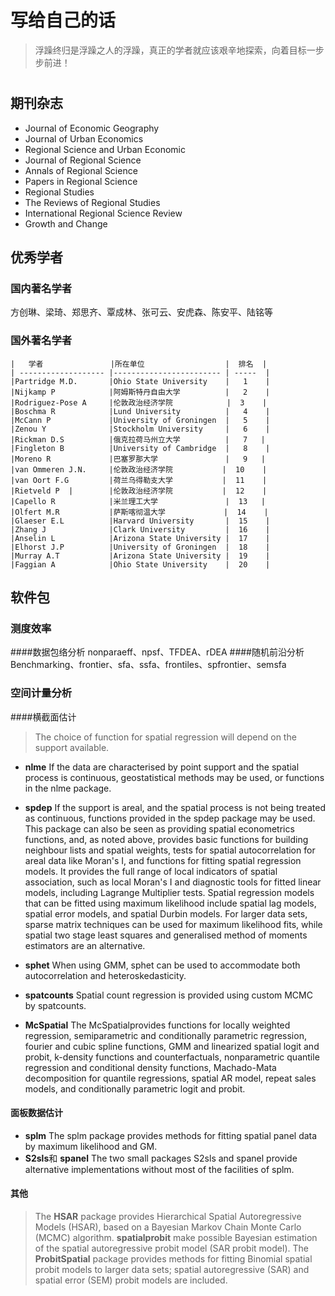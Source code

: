 # 写给自己的话
> 浮躁终归是浮躁之人的浮躁，真正的学者就应该艰辛地探索，向着目标一步步前进！

# 

## 期刊杂志

- Journal of Economic Geography
- Journal of Urban Economics
- Regional Science and Urban Economic
- Journal of Regional Science
- Annals of Regional Science
- Papers in Regional Science
- Regional Studies
- The Reviews of Regional Studies
- International Regional Science Review
- Growth and Change

## 优秀学者

### 国内著名学者
   方创琳、梁琦、郑思齐、覃成林、张可云、安虎森、陈安平、陆铭等
### 国外著名学者
    
   
    |   学者               |所在单位                  |  排名  |
    | ------------------- |------------------------ | -----  |
    |Partridge M.D.       |Ohio State University    |   1    |
    |Nijkamp P            |阿姆斯特丹自由大学          |   2    |
    |Rodriguez-Pose A     |伦敦政治经济学院            |  3    |
    |Boschma R            |Lund University          |   4    |
    |McCann P             |University of Groningen  |   5    |
    |Zenou Y              |Stockholm University     |   6    |
    |Rickman D.S          |俄克拉荷马州立大学          |   7   |
    |Fingleton B          |University of Cambridge  |   8    |
    |Moreno R             |巴塞罗那大学               |   9   |
    |van Ommeren J.N.     |伦敦政治经济学院           |  10    |
    |van Oort F.G         |荷兰乌得勒支大学           |  11    |
    |Rietveld P  |        |伦敦政治经济学院           |  12    |
    |Capello R            |米兰理工大学               |  13   |
    |Olfert M.R           |萨斯喀彻温大学             |  14    |
    |Glaeser E.L          |Harvard University       |  15    |
    |Zhang J              |Clark University         |  16    |
    |Anselin L            |Arizona State University |  17    |
    |Elhorst J.P          |University of Groningen  |  18    |
    |Murray A.T           |Arizona State University |  19    |
    |Faggian A            |Ohio State University    |  20    |
  
  
## 软件包
### 测度效率
####数据包络分析
   nonparaeff、npsf、TFDEA、rDEA
####随机前沿分析
   Benchmarking、frontier、sfa、ssfa、frontiles、spfrontier、semsfa
### 空间计量分析

####横截面估计
> The choice of function for spatial regression will depend on the support available.

-  **nlme**  If the data are characterised by point support and the spatial process is continuous, geostatistical methods may be used, or functions in the nlme package. 

- **spdep**  If the support is areal, and the spatial process is not being treated as continuous, functions provided in the spdep package may be used. This package can also be seen as providing spatial econometrics functions, and, as noted above, provides basic functions for building neighbour lists and spatial weights, tests for spatial autocorrelation for areal data like Moran's I, and functions for fitting spatial regression models. It provides the full range of local indicators of spatial association, such as local Moran's I and diagnostic tools for fitted linear models, including Lagrange Multiplier tests. Spatial regression models that can be fitted using maximum likelihood include spatial lag models, spatial error models, and spatial Durbin models. For larger data sets, sparse matrix techniques can be used for maximum likelihood fits, while spatial two stage least squares and generalised method of moments estimators are an alternative.

- **sphet**  When using GMM, sphet can be used to accommodate both autocorrelation and heteroskedasticity.

- **spatcounts**  Spatial count regression is provided using custom MCMC by spatcounts.

- **McSpatial**  The McSpatialprovides functions for locally weighted regression, semiparametric and conditionally parametric regression, fourier and cubic spline functions, GMM and linearized spatial logit and probit, k-density functions and counterfactuals, nonparametric quantile regression and conditional density functions, Machado-Mata decomposition for quantile regressions, spatial AR model, repeat sales models, and conditionally parametric logit and probit. 

#### 面板数据估计

- **splm**  The splm package provides methods for fitting spatial panel data by maximum likelihood and GM. 
- **S2sls**和 **spanel**   The two small packages S2sls and spanel provide alternative implementations without most of the facilities of splm.
#### 其他
> The **HSAR** package provides Hierarchical Spatial Autoregressive Models (HSAR), based on a Bayesian Markov Chain Monte Carlo (MCMC) algorithm. **spatialprobit** make possible Bayesian estimation of the spatial autoregressive probit model (SAR probit model). The **ProbitSpatial** package provides methods for fitting Binomial spatial probit models to larger data sets; spatial autoregressive (SAR) and spatial error (SEM) probit models are included.



